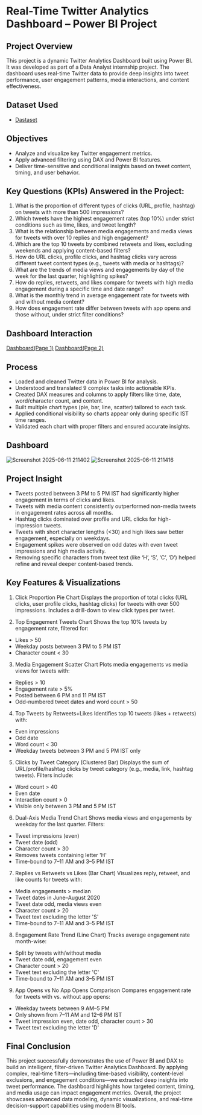# Real-Time Twitter Analytics Dashboard – Power BI Project

## Project Overview
This project is a dynamic Twitter Analytics Dashboard built using Power BI. It was developed as part of a Data Analyst internship project. The dashboard uses real-time Twitter data to provide deep insights into tweet performance, user engagement patterns, media interactions, and content effectiveness.

## Dataset Used
- <a href="https://github.com/AmiteshBatham15/Twitter-Dashboard-using-Power-BI/blob/main/Twitter_Analytics_Dataset.csv">Dastaset</a>

## Objectives
- Analyze and visualize key Twitter engagement metrics.
- Apply advanced filtering using DAX and Power BI features.
- Deliver time-sensitive and conditional insights based on tweet content, timing, and user behavior.

## Key Questions (KPIs) Answered in the Project:
1. What is the proportion of different types of clicks (URL, profile, hashtag) on tweets with more than 500 impressions?
2. Which tweets have the highest engagement rates (top 10%) under strict conditions such as time, likes, and tweet length?
3. What is the relationship between media engagements and media views for tweets with over 10 replies and high engagement?
4. Which are the top 10 tweets by combined retweets and likes, excluding weekends and applying content-based filters?
5. How do URL clicks, profile clicks, and hashtag clicks vary across different tweet content types (e.g., tweets with media or hashtags)?
6. What are the trends of media views and engagements by day of the week for the last quarter, highlighting spikes?
7. How do replies, retweets, and likes compare for tweets with high media engagement during a specific time and date range?
8. What is the monthly trend in average engagement rate for tweets with and without media content?
9. How does engagement rate differ between tweets with app opens and those without, under strict filter conditions?

## Dashboard Interaction 
<a href="https://github.com/AmiteshBatham15/Twitter-Dashboard-using-Power-BI/blob/main/Screenshot%202025-06-11%20211402.png">Dashboard(Page 1)</a>
<a href="https://github.com/AmiteshBatham15/Twitter-Dashboard-using-Power-BI/blob/main/Screenshot%202025-06-11%20211416.png">Dashboard(Page 2)</a>

## Process
- Loaded and cleaned Twitter data in Power BI for analysis.
- Understood and translated 9 complex tasks into actionable KPIs.
- Created DAX measures and columns to apply filters like time, date, word/character count, and content.
- Built multiple chart types (pie, bar, line, scatter) tailored to each task.
- Applied conditional visibility so charts appear only during specific IST time ranges.
- Validated each chart with proper filters and ensured accurate insights.

## Dashboard
![Screenshot 2025-06-11 211402](https://github.com/user-attachments/assets/df0c0c7b-548d-418b-b59c-518c36b37bd0)
![Screenshot 2025-06-11 211416](https://github.com/user-attachments/assets/8da107d6-c5f6-4375-a6c5-2c7f6790651b)

## Project Insight
- Tweets posted between 3 PM to 5 PM IST had significantly higher engagement in terms of clicks and likes.
- Tweets with media content consistently outperformed non-media tweets in engagement rates across all months.
- Hashtag clicks dominated over profile and URL clicks for high-impression tweets.
- Tweets with short character lengths (<30) and high likes saw better engagement, especially on weekdays.
- Engagement spikes were observed on odd dates with even tweet impressions and high media activity.
- Removing specific characters from tweet text (like ‘H’, ‘S’, ‘C’, ‘D’) helped refine and reveal deeper content-based trends.

## Key Features & Visualizations
1. Click Proportion Pie Chart
Displays the proportion of total clicks (URL clicks, user profile clicks, hashtag clicks) for tweets with over 500 impressions. Includes a drill-down to view click types per tweet.

2. Top Engagement Tweets Chart
Shows the top 10% tweets by engagement rate, filtered for:
- Likes > 50
- Weekday posts between 3 PM to 5 PM IST
- Character count < 30
 
3. Media Engagement Scatter Chart
Plots media engagements vs media views for tweets with:
- Replies > 10
- Engagement rate > 5%
- Posted between 6 PM and 11 PM IST
- Odd-numbered tweet dates and word count > 50

4. Top Tweets by Retweets+Likes
Identifies top 10 tweets (likes + retweets) with:
- Even impressions
- Odd date
- Word count < 30
- Weekday tweets between 3 PM and 5 PM IST only

5. Clicks by Tweet Category (Clustered Bar)
Displays the sum of URL/profile/hashtag clicks by tweet category (e.g., media, link, hashtag tweets). Filters include:
- Word count > 40
- Even date
- Interaction count > 0
- Visible only between 3 PM and 5 PM IST

6. Dual-Axis Media Trend Chart
Shows media views and engagements by weekday for the last quarter. Filters:
- Tweet impressions (even)
- Tweet date (odd)
- Character count > 30
- Removes tweets containing letter 'H'
- Time-bound to 7–11 AM and 3–5 PM IST

7. Replies vs Retweets vs Likes (Bar Chart)
Visualizes reply, retweet, and like counts for tweets with:
- Media engagements > median
- Tweet dates in June–August 2020
- Tweet date odd, media views even
- Character count > 20
- Tweet text excluding the letter 'S'
- Time-bound to 7–11 AM and 3–5 PM IST

8. Engagement Rate Trend (Line Chart)
Tracks average engagement rate month-wise:
- Split by tweets with/without media
- Tweet date odd, engagement even
- Character count > 20
- Tweet text excluding the letter 'C'
- Time-bound to 7–11 AM and 3–5 PM IST

9. App Opens vs No App Opens Comparison
Compares engagement rate for tweets with vs. without app opens:
- Weekday tweets between 9 AM–5 PM
- Only shown from 7–11 AM and 12–6 PM IST
- Tweet impression even, date odd, character count > 30
- Tweet text excluding the letter 'D'

## Final Conclusion
This project successfully demonstrates the use of Power BI and DAX to build an intelligent, filter-driven Twitter Analytics Dashboard. By applying complex, real-time filters—including time-based visibility, content-level exclusions, and engagement conditions—we extracted deep insights into tweet performance. The dashboard highlights how targeted content, timing, and media usage can impact engagement metrics. Overall, the project showcases advanced data modeling, dynamic visualizations, and real-time decision-support capabilities using modern BI tools.







